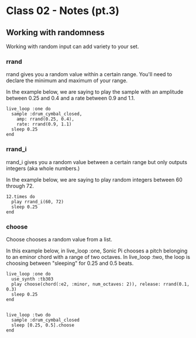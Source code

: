 # Class 02 - Notes (pt.3)

## Working with randomness

Working with random input can add variety to your set.

### rrand
rrand gives you a random value within a certain range. You'll need to declare the minimum and maximum of your range.

In the example below, we are saying to play the sample with an amplitude between 0.25 and 0.4 and a rate between 0.9 and 1.1.
```
live_loop :one do
  sample :drum_cymbal_closed,
    amp: rrand(0.25, 0.4),
    rate: rrand(0.9, 1.1)
  sleep 0.25
end
```
### rrand_i
rrand_i gives you a random value between a certain range but only outputs integers (aka whole numbers.)

In the example below, we are saying to play random integers between 60 through 72.
```
12.times do
  play rrand_i(60, 72) 
  sleep 0.25
end
```
### choose
Choose chooses a random value from a list.

In this example below, in live_loop :one, Sonic Pi chooses a pitch belonging to an eminor chord with a range of two octaves. In live_loop :two, the loop is choosing between "sleeping" for 0.25 and 0.5 beats.
```
live_loop :one do
  use_synth :tb303
  play choose(chord(:e2, :minor, num_octaves: 2)), release: rrand(0.1, 0.3)
  sleep 0.25
end


live_loop :two do
  sample :drum_cymbal_closed
  sleep [0.25, 0.5].choose
end
```
